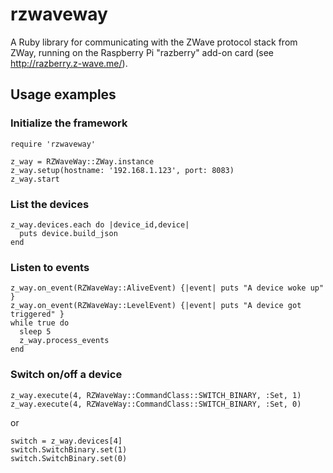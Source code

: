 rzwaveway
=========

A Ruby library for communicating with the ZWave protocol stack from ZWay, running on the Raspberry Pi "razberry" add-on card (see http://razberry.z-wave.me/).

## Usage examples

### Initialize the framework
```
require 'rzwaveway'

z_way = RZWaveWay::ZWay.instance
z_way.setup(hostname: '192.168.1.123', port: 8083)
z_way.start
```

### List the devices
```
z_way.devices.each do |device_id,device|
  puts device.build_json
end
```

### Listen to events
```
z_way.on_event(RZWaveWay::AliveEvent) {|event| puts "A device woke up" }
z_way.on_event(RZWaveWay::LevelEvent) {|event| puts "A device got triggered" }
while true do
  sleep 5
  z_way.process_events
end
```

### Switch on/off a device
```
z_way.execute(4, RZWaveWay::CommandClass::SWITCH_BINARY, :Set, 1)
z_way.execute(4, RZWaveWay::CommandClass::SWITCH_BINARY, :Set, 0)
```
or

```
switch = z_way.devices[4]
switch.SwitchBinary.set(1)
switch.SwitchBinary.set(0)
```